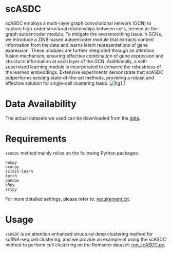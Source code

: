 # scASDC
scASDC employs a multi-layer graph convolutional network (GCN) to capture high-order structural relationships between cells, termed as the graph autoencoder module. 
To mitigate the oversmoothing issue in GCNs, we introduce a ZINB-based autoencoder module that extracts content information from the data and learns latent representations of gene expression. These modules are further integrated through an attention fusion mechanism, ensuring effective combination of gene expression and structural information at each layer of the GCN. 
Additionally, a self-supervised learning module is incorporated to enhance the robustness of the learned embeddings. Extensive experiments demonstrate that scASDC outperforms existing state-of-the-art methods, providing a robust and effective solution for single-cell clustering tasks. 
![fig1_1](https://github.com/user-attachments/assets/d05ade1e-8b8b-4371-9682-621dea57d3e0)

# Data Availability
The actual datasets we used can be downloaded from the [data](https://zenodo.org/records/12814320).

# Requirements
`scASDC` method mainly relies on the following Python packages:
```
numpy
scanpy
scikit-learn
torch
pandas
h5py
scipy
```
For more detailed settings, please refer to: [requirement.txt](requirement.txt).

# Usage
`scASDC` is an attention enhanced structural deep clustering method for scRNA-seq cell clustering, and we provide an example of using the scASDC method to perform cell clustering on the Romanov dataset: [run_scASDC.py](run_scASDC.py).
